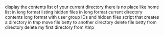 display the contents list of your current directory
there is no place like home
list in long format
listing hidden files in long format
current directory contents long format with user group IDs and hidden files
script that creates a directory in tmp
move file betty to another directory
delete file betty from directory
delete my first directory from /tmp
